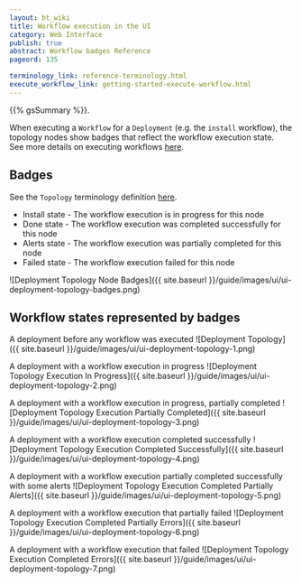 ```yaml
---
layout: bt_wiki
title: Workflow execution in the UI
category: Web Interface
publish: true
abstract: Workflow badges Reference
pageord: 135

terminology_link: reference-terminology.html
execute_workflow_link: getting-started-execute-workflow.html
---
```

{{% gsSummary %}}.

When executing a `Workflow` for a `Deployment` (e.g. the `install` workflow), the topology nodes show badges that reflect the workflow execution state.<br/>
See more details on executing workflows [here]({{page.execute_workflow_link}}#topology).<br/>

## Badges
See the `Topology` terminology definition [here]({{page.terminology_link}}#topology).<br/>

* Install state - The workflow execution is in progress for this node
* Done state - The workflow execution was completed successfully for this node
* Alerts state - The workflow execution was partially completed for this node
* Failed state - The workflow execution failed for this node

![Deployment Topology Node Badges]({{ site.baseurl }}/guide/images/ui/ui-deployment-topology-badges.png)

## Workflow states represented by badges
A deployment before any workflow was executed
![Deployment Topology]({{ site.baseurl }}/guide/images/ui/ui-deployment-topology-1.png)

A deployment with a workflow execution in progress
![Deployment Topology Execution In Progress]({{ site.baseurl }}/guide/images/ui/ui-deployment-topology-2.png)

A deployment with a workflow execution in progress, partially completed
![Deployment Topology Execution Partially Completed]({{ site.baseurl }}/guide/images/ui/ui-deployment-topology-3.png)

A deployment with a workflow execution completed successfully
![Deployment Topology Execution Completed Successfully]({{ site.baseurl }}/guide/images/ui/ui-deployment-topology-4.png)

A deployment with a workflow execution partially completed successfully with some alerts
![Deployment Topology Execution Completed Partially Alerts]({{ site.baseurl }}/guide/images/ui/ui-deployment-topology-5.png)

A deployment with a workflow execution that partially failed
![Deployment Topology Execution Completed Partially Errors]({{ site.baseurl }}/guide/images/ui/ui-deployment-topology-6.png)

A deployment with a workflow execution that failed
![Deployment Topology Execution Completed Errors]({{ site.baseurl }}/guide/images/ui/ui-deployment-topology-7.png)

